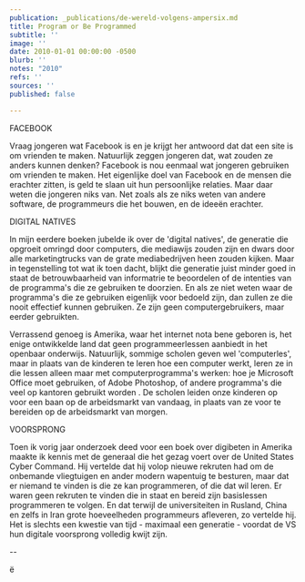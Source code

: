 ```yaml
---
publication: _publications/de-wereld-volgens-ampersix.md
title: Program or Be Programmed
subtitle: ''
image: ''
date: 2010-01-01 00:00:00 -0500
blurb: ''
notes: "2010"
refs: ''
sources: ''
published: false

---
```

FACEBOOK

Vraag jongeren wat Facebook is en je krijgt her antwoord dat dat een site is om vrienden te maken. Natuurlijk zeggen jongeren dat, wat zouden ze anders kunnen denken? Facebook is nou eenmaal wat jongeren gebruiken om vrienden te maken. Het eigenlijke doel van Facebook en de mensen die erachter zitten, is geld te slaan uit hun persoonlijke relaties. Maar daar weten die jongeren niks van. Net zoals als ze niks weten van andere software, de programmeurs die het bouwen, en de ideeën erachter.

DIGITAL NATIVES

In mijn eerdere boeken jubelde ik over de 'digital natives', de generatie die opgroeit omringd door computers, die mediawijs zouden zijn en dwars door alle marketingtrucks van de grate mediabedrijven heen zouden kijken. Maar in tegenstelling tot wat ik toen dacht, blijkt die generatie juist minder goed in staat de betrouwbaarheid van informatrie te beoordelen of de intenties van de programma's die ze gebruiken te doorzien. En als ze niet weten waar de programma's die ze gebruiken eigenlijk voor bedoeld zijn, dan zullen ze die nooit effectief kunnen gebruiken. Ze zijn geen computergebruikers, maar eerder gebruikten.

Verrassend genoeg is Amerika, waar het internet nota bene geboren is, het enige ontwikkelde land dat geen programmeerlessen aanbiedt in het openbaar onderwijs. Natuurlijk, sommige scholen geven wel 'computerles', maar in plaats van de kinderen te leren hoe een computer werkt, leren ze in die lessen alleen maar met computerprogramma's werken: hoe je Microsoft Office moet gebruiken, of Adobe Photoshop, of andere programma's die veel op kantoren gebruikt worden . De scholen leiden onze kinderen op voor een baan op de arbeidsmarkt van vandaag, in plaats van ze voor te bereiden op de arbeidsmarkt van morgen.

VOORSPRONG

Toen ik vorig jaar onderzoek deed voor een boek over digibeten in Amerika maakte ik kennis met de generaal die het gezag voert over de United States Cyber Command. Hij vertelde dat hij volop nieuwe rekruten had om de onbemande vliegtuigen en ander modern wapentuig te besturen, maar dat er niemand te vinden is die ze kan programmeren, of die dat wil leren. Er waren geen rekruten te vinden die in staat en bereid zijn basislessen programmeren te volgen. En dat terwijl de universiteiten in Rusland, China en zelfs in Iran grote hoeveelheden programmeurs afleveren, zo vertelde hij. Het is slechts een kwestie van tijd - maximaal een generatie - voordat de VS hun digitale voorsprong volledig kwijt zijn.

\--

ë